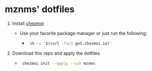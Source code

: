 # mznms' dotfiles

1. Install [chezmoi](https://www.chezmoi.io/)

   - Use your favorite package manager or just run the following:

     - ```sh
        sh -c "$(curl -fsLS get.chezmoi.io)"
       ```

2. Download this repo and apply the dotfiles.

   - ```sh
      chezmoi init --apply --ssh mznms
     ```
